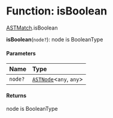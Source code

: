 # Function: isBoolean

[ASTMatch](/auto-docs/editor/modules/ASTMatch.md).isBoolean

**isBoolean**(`node?`): node is BooleanType

#### Parameters

| Name | Type |
| :------ | :------ |
| `node?` | [`ASTNode`](/auto-docs/editor/classes/ASTNode.md)<`any`, `any`> |

#### Returns

node is BooleanType
